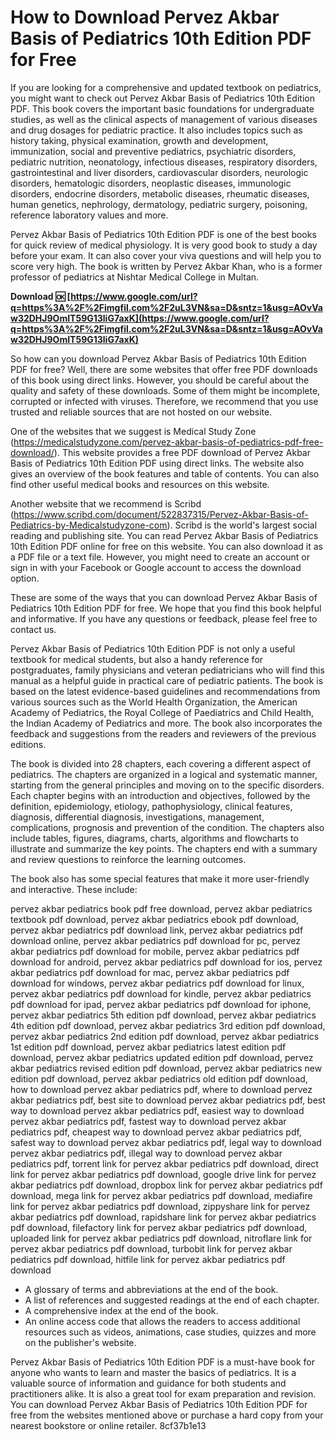 # How to Download Pervez Akbar Basis of Pediatrics 10th Edition PDF for Free
 
If you are looking for a comprehensive and updated textbook on pediatrics, you might want to check out Pervez Akbar Basis of Pediatrics 10th Edition PDF. This book covers the important basic foundations for undergraduate studies, as well as the clinical aspects of management of various diseases and drug dosages for pediatric practice. It also includes topics such as history taking, physical examination, growth and development, immunization, social and preventive pediatrics, psychiatric disorders, pediatric nutrition, neonatology, infectious diseases, respiratory disorders, gastrointestinal and liver disorders, cardiovascular disorders, neurologic disorders, hematologic disorders, neoplastic diseases, immunologic disorders, endocrine disorders, metabolic diseases, rheumatic diseases, human genetics, nephrology, dermatology, pediatric surgery, poisoning, reference laboratory values and more.
 
Pervez Akbar Basis of Pediatrics 10th Edition PDF is one of the best books for quick review of medical physiology. It is very good book to study a day before your exam. It can also cover your viva questions and will help you to score very high. The book is written by Pervez Akbar Khan, who is a former professor of pediatrics at Nishtar Medical College in Multan.
 
**Download 🆗 [https://www.google.com/url?q=https%3A%2F%2Fimgfil.com%2F2uL3VN&sa=D&sntz=1&usg=AOvVaw32DHJ9OmIT59G13liG7axK](https://www.google.com/url?q=https%3A%2F%2Fimgfil.com%2F2uL3VN&sa=D&sntz=1&usg=AOvVaw32DHJ9OmIT59G13liG7axK)**


 
So how can you download Pervez Akbar Basis of Pediatrics 10th Edition PDF for free? Well, there are some websites that offer free PDF downloads of this book using direct links. However, you should be careful about the quality and safety of these downloads. Some of them might be incomplete, corrupted or infected with viruses. Therefore, we recommend that you use trusted and reliable sources that are not hosted on our website.
 
One of the websites that we suggest is Medical Study Zone (https://medicalstudyzone.com/pervez-akbar-basis-of-pediatrics-pdf-free-download/). This website provides a free PDF download of Pervez Akbar Basis of Pediatrics 10th Edition PDF using direct links. The website also gives an overview of the book features and table of contents. You can also find other useful medical books and resources on this website.
 
Another website that we recommend is Scribd (https://www.scribd.com/document/522837315/Pervez-Akbar-Basis-of-Pediatrics-by-Medicalstudyzone-com). Scribd is the world's largest social reading and publishing site. You can read Pervez Akbar Basis of Pediatrics 10th Edition PDF online for free on this website. You can also download it as a PDF file or a text file. However, you might need to create an account or sign in with your Facebook or Google account to access the download option.
 
These are some of the ways that you can download Pervez Akbar Basis of Pediatrics 10th Edition PDF for free. We hope that you find this book helpful and informative. If you have any questions or feedback, please feel free to contact us.
  
Pervez Akbar Basis of Pediatrics 10th Edition PDF is not only a useful textbook for medical students, but also a handy reference for postgraduates, family physicians and veteran pediatricians who will find this manual as a helpful guide in practical care of pediatric patients. The book is based on the latest evidence-based guidelines and recommendations from various sources such as the World Health Organization, the American Academy of Pediatrics, the Royal College of Paediatrics and Child Health, the Indian Academy of Pediatrics and more. The book also incorporates the feedback and suggestions from the readers and reviewers of the previous editions.
 
The book is divided into 28 chapters, each covering a different aspect of pediatrics. The chapters are organized in a logical and systematic manner, starting from the general principles and moving on to the specific disorders. Each chapter begins with an introduction and objectives, followed by the definition, epidemiology, etiology, pathophysiology, clinical features, diagnosis, differential diagnosis, investigations, management, complications, prognosis and prevention of the condition. The chapters also include tables, figures, diagrams, charts, algorithms and flowcharts to illustrate and summarize the key points. The chapters end with a summary and review questions to reinforce the learning outcomes.
 
The book also has some special features that make it more user-friendly and interactive. These include:
 
pervez akbar pediatrics book pdf free download,  pervez akbar pediatrics textbook pdf download,  pervez akbar pediatrics ebook pdf download,  pervez akbar pediatrics pdf download link,  pervez akbar pediatrics pdf download online,  pervez akbar pediatrics pdf download for pc,  pervez akbar pediatrics pdf download for mobile,  pervez akbar pediatrics pdf download for android,  pervez akbar pediatrics pdf download for ios,  pervez akbar pediatrics pdf download for mac,  pervez akbar pediatrics pdf download for windows,  pervez akbar pediatrics pdf download for linux,  pervez akbar pediatrics pdf download for kindle,  pervez akbar pediatrics pdf download for ipad,  pervez akbar pediatrics pdf download for iphone,  pervez akbar pediatrics 5th edition pdf download,  pervez akbar pediatrics 4th edition pdf download,  pervez akbar pediatrics 3rd edition pdf download,  pervez akbar pediatrics 2nd edition pdf download,  pervez akbar pediatrics 1st edition pdf download,  pervez akbar pediatrics latest edition pdf download,  pervez akbar pediatrics updated edition pdf download,  pervez akbar pediatrics revised edition pdf download,  pervez akbar pediatrics new edition pdf download,  pervez akbar pediatrics old edition pdf download,  how to download pervez akbar pediatrics pdf,  where to download pervez akbar pediatrics pdf,  best site to download pervez akbar pediatrics pdf,  best way to download pervez akbar pediatrics pdf,  easiest way to download pervez akbar pediatrics pdf,  fastest way to download pervez akbar pediatrics pdf,  cheapest way to download pervez akbar pediatrics pdf,  safest way to download pervez akbar pediatrics pdf,  legal way to download pervez akbar pediatrics pdf,  illegal way to download pervez akbar pediatrics pdf,  torrent link for pervez akbar pediatrics pdf download,  direct link for pervez akbar pediatrics pdf download,  google drive link for pervez akbar pediatrics pdf download,  dropbox link for pervez akbar pediatrics pdf download,  mega link for pervez akbar pediatrics pdf download,  mediafire link for pervez akbar pediatrics pdf download,  zippyshare link for pervez akbar pediatrics pdf download,  rapidshare link for pervez akbar pediatrics pdf download,  filefactory link for pervez akbar pediatrics pdf download,  uploaded link for pervez akbar pediatrics pdf download,  nitroflare link for pervez akbar pediatrics pdf download,  turbobit link for pervez akbar pediatrics pdf download,  hitfile link for pervez akbar pediatrics pdf download
 
- A glossary of terms and abbreviations at the end of the book.
- A list of references and suggested readings at the end of each chapter.
- A comprehensive index at the end of the book.
- An online access code that allows the readers to access additional resources such as videos, animations, case studies, quizzes and more on the publisher's website.

Pervez Akbar Basis of Pediatrics 10th Edition PDF is a must-have book for anyone who wants to learn and master the basics of pediatrics. It is a valuable source of information and guidance for both students and practitioners alike. It is also a great tool for exam preparation and revision. You can download Pervez Akbar Basis of Pediatrics 10th Edition PDF for free from the websites mentioned above or purchase a hard copy from your nearest bookstore or online retailer.
 8cf37b1e13
 

